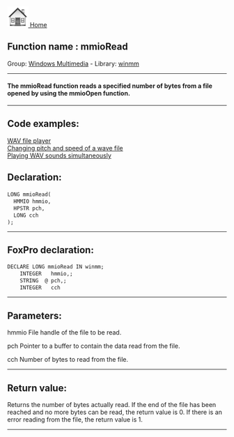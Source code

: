 [<img src="../../images/home.png"> Home ](https://github.com/VFPX/Win32API)  

## Function name : mmioRead
Group: [Windows Multimedia](../../functions_group.md#Windows_Multimedia)  -  Library: [winmm](../../../libraries.md#winmm)  
***  


#### The mmioRead function reads a specified number of bytes from a file opened by using the mmioOpen function.
***  


## Code examples:
[WAV file player](../../samples/sample_417.md)  
[Changing pitch and speed of a wave file](../../samples/sample_422.md)  
[Playing WAV sounds simultaneously](../../samples/sample_523.md)  

## Declaration:
```foxpro  
LONG mmioRead(
  HMMIO hmmio,
  HPSTR pch,
  LONG cch
);  
```  
***  


## FoxPro declaration:
```foxpro  
DECLARE LONG mmioRead IN winmm;
	INTEGER   hmmio,;
	STRING  @ pch,;
	INTEGER   cch  
```  
***  


## Parameters:
hmmio 
File handle of the file to be read. 

pch 
Pointer to a buffer to contain the data read from the file. 

cch 
Number of bytes to read from the file.   
***  


## Return value:
Returns the number of bytes actually read. If the end of the file has been reached and no more bytes can be read, the return value is 0. If there is an error reading from the file, the return value is 1.  
***  

